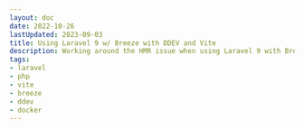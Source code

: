 ```yaml
---
layout: doc
date: 2022-10-26
lastUpdated: 2023-09-03
title: Using Laravel 9 w/ Breeze with DDEV and Vite
description: Working around the HMR issue when using Laravel 9 with Breeze and Vite in a DDEV environment
tags:
- laravel
- php
- vite 
- breeze
- ddev
- docker
---
```


<Title />

When trying to use a fresh Laravel 9 installation with breeze, you’ll encounter the problem that your browser won’t be able to load and hot-replace the assets compiled by vite.

If you face the problem, follow these steps to get your HMR working:

## Extend DDEV web-service configuration
Create a new file in you DDEV project’s `.ddev` folder, called `docker-compose.vite.yaml` and add the following config:

```yaml
version: '3.6'
services:
  web:
    expose:
      - "5173"
    environment:
      HTTP_EXPOSE: ${DDEV_ROUTER_HTTP_PORT}:80,${DDEV_MAILHOG_PORT}:8025,5174:5173
      HTTPS_EXPOSE: ${DDEV_ROUTER_HTTPS_PORT}:80,${DDEV_MAILHOG_HTTPS_PORT}:8025,5173:5173
```

> `5173` is the internal port of the vite http-server. The `HTTP_EXPOSE` is required, otherwise ddev-router won’t be able to start up. The exposed port (`5174`, left hand side) in the `HTTP_EXPOSE` list must be different from the exposed port in the `HTTPS_EXPOSE` list.

Restart your DDEV instance, then continue to next step.

You should now be able to open both urls
```http
https://yourproject.ddev.site:5173  
and  
http://yourproject.ddev.site:5174
```

Both will display a “502: Unresponsive/broken ddev back-end site”-error for now.

## Update vite.config.js
Update the server section of your vite config like this:

```json5
//...
server : {
    hmr:{
        host: process.env.DDEV_HOSTNAME,
        protocol : 'wss'
    }
 },
 //...
 ```
 You’ll notice that the protocol is set to wss. The reason is the way that the actual asset-URL that’s written into your document. It will only use a [https-protocol-part if the protocol is set to `wss`](https://github.com/laravel/vite-plugin/blob/2abd0b510b43061fab0027d5492547ce9a91dcad/src/index.ts#L393) because it is assumed that you use a non-ssl environment on the special `localhost`-hostname.

## Alternative: Customize Illuminate\Foundation\Vite’s HMR URL
If you’re not comfortable with setting the protocol to wss or simply want another domain than DDEV_HOSTNAME for whatever reason, I’ve made a small middleware that lets you override the URL that’s passed to the document for asset inclusion.

[Gist: Custom HMR Hot File Middleware](https://gist.github.com/Mtillmann/ea4d3c0e24f30d1bc9504f1151d2d941)

## Starting vite the correct way

When you start `npm run dev`, the server’s output will suggest

```text
Network: use --host to expose
```
This is will not properly expose your vite dev server. Run this command to actually expose your vite dev server:

```bash
npm run dev -- --host
# or from your host shell:
ddev exec npm run dev -- --host
```

The output should indicate that your vite dev server now listens on other interfaces than only localhost.

Now you should be able to navigate to  
https://yourproject.ddev.site/login  
and see assets (app.css, app.js, @vite/client) being loaded from  
https://yourproject.ddev.site:5173

## Running vite on ddev start
Add the following to `.ddev/config.yaml` to have vite start with the web container:

```yaml
hooks:
  post-start:
    - exec: "npm run dev -- --host"
```

<small>This post was originally published on medium.com on 26-10-2022</small>

<Comment />


